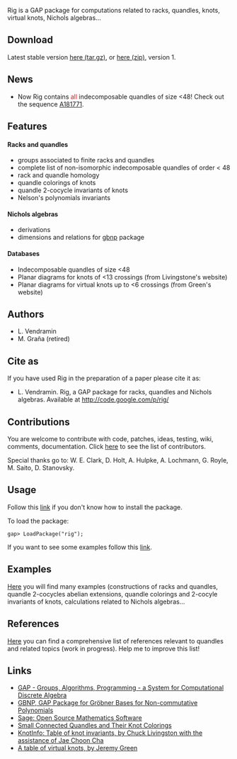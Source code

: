 Rig is a GAP package for computations related to racks, quandles, knots, virtual knots, Nichols algebras...

## Download ##

Latest stable version [here (tar.gz)](http://mate.dm.uba.ar/~lvendram/rig/rig-1.tar.gz), or [here (zip)](http://mate.dm.uba.ar/~lvendram/rig/rig-1.zip), version 1.

## News ##

  * Now Rig contains <font color='red'>all</font> indecomposable quandles of size <48! Check out the sequence [A181771](http://oeis.org/A181771).

## Features ##

#### Racks and quandles ####
  * groups associated to finite racks and quandles
  * complete list of non-isomorphic indecomposable quandles of order < 48
  * rack and quandle homology
  * quandle colorings of knots
  * quandle 2-cocycle invariants of knots
  * Nelson's polynomials invariants

#### Nichols algebras ####
  * derivations
  * dimensions and relations for [gbnp](http://mathdox.org/products/gbnp/) package

#### Databases ####
  * Indecomposable quandles of size <48
  * Planar diagrams for knots of <13 crossings (from Livingstone's website)
  * Planar diagrams for virtual knots up to <6 crossings (from Green's website)

## Authors ##
  * L. Vendramin
  * M. Graña (retired)

## Cite as ##

If you have used Rig in the preparation of a paper please cite it as:

  * L. Vendramin. Rig, a GAP package for racks, quandles and Nichols algebras. Available at http://code.google.com/p/rig/

## Contributions ##

You are welcome to contribute with code, patches, ideas, testing, wiki, comments, documentation. Click [here](http://code.google.com/p/rig/wiki/credits) to see the list of contributors.

Special thanks go to: W. E. Clark, D. Holt, A. Hulpke, A. Lochmann, G. Royle, M. Saito, D. Stanovsky.

## Usage ##

Follow this [link](http://code.google.com/p/rig/wiki/Install) if you don't know how to install the package.

To load the package:

```
gap> LoadPackage("rig");
```

If you want to see some examples follow this [link](http://code.google.com/p/rig/w/list).

## Examples ##

[Here](http://code.google.com/p/rig/w/list) you will find many examples (constructions of racks and quandles, quandle 2-cocycles abelian extensions, quandle colorings and 2-cocyle invariants of knots, calculations related to Nichols algebras...

## References ##

[Here](https://code.google.com/p/rig/wiki/references) you can find a comprehensive list of references relevant to quandles and related topics (work in progress). Help me to improve this list!

## Links ##
  * [GAP - Groups, Algorithms, Programming - a System for Computational Discrete Algebra](http://www.gap-system.org)
  * [GBNP, GAP Package for Gröbner Bases for Non-commutative Polynomials](http://mathdox.org/products/gbnp/)
  * [Sage: Open Source Mathematics Software](http://www.sagemath.org)
  * [Small Connected Quandles and Their Knot Colorings](http://shell.cas.usf.edu/~saito/QuandleColor/)
  * [KnotInfo: Table of knot invariants, by Chuck Livingston with the assistance of Jae Choon Cha](http://www.indiana.edu/~knotinfo/)
  * [A table of virtual knots, by Jeremy Green](http://www.math.toronto.edu/drorbn/Students/GreenJ/index.html)
